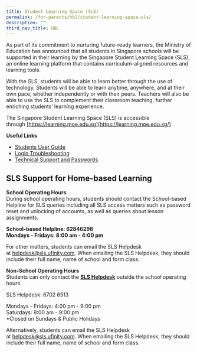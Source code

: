 ```yaml
---
title: Student Learning Space (SLS)
permalink: /for-parents/hbl/student-learning-space-sls/
description: ""
third_nav_title: HBL
---
```

As part of its commitment to nurturing future-ready learners, the Ministry of Education has announced that all students in Singapore schools will be supported in their learning by the Singapore Student Learning Space (SLS), an online learning platform that contains curriculum-aligned resources and learning tools.

  

With the SLS, students will be able to learn better through the use of technology. Students will be able to learn anytime, anywhere, and at their own pace, whether independently or with their peers. Teachers will also be able to use the SLS to complement their classroom teaching, further enriching students’ learning experience.

  

The Singapore Student Learning Space (SLS) is accessible through [https://learning.moe.edu.sg](https://learning.moe.edu.sg/)

  

**Useful Links**

*   [Students User Guide](https://www.learning.moe.edu.sg/sls/students/user-guide/vle/student/index.html)
*   [Login Troubleshooting](https://www.learning.moe.edu.sg/sls/user-guide/vle/logintroubleshooting/index.html)
*   [Technical Support and Passwords](https://www.learning.moe.edu.sg/sls/students/faqs/technicalsupport.html)

SLS Support for Home-based Learning
-----------------------------------

**School Operating Hours**  <br>
During school operating hours, students should contact the School-based Helpline for SLS queries including all SLS access matters such as password reset and unlocking of accounts, as well as queries about lesson assignments.  

  

**School-based Helpline: 62846298** <br>
**Mondays - Fridays: 8:00 am - 4:00 pm**

  

For other matters, students can email the SLS Helpdesk at [helpdesk@sls.ufinity.com](mailto:helpdesk@sls.ufinity.com). When emailing the SLS Helpdesk, they should include their full name, name of school and form class.

  

**Non-School Operating Hours** <br>
Students can only contact the **<u>SLS Helpdesk</u>** outside the school operating hours.  

  

SLS Helpdesk: 6702 6513

  

Mondays - Fridays: 4:00 pm - 9:00 pm <br>
Saturdays: 9:00 am - 9:00 pm <br>
\*Closed on Sundays & Public Holidays

  

Alternatively, students can email the SLS Helpdesk at [helpdesk@sls.ufinity.com](mailto:helpdesk@sls.ufinity.com). When emailing the SLS Helpdesk, they should include their full name, name of school and form class.